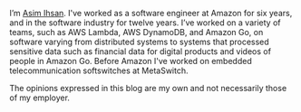 I’m [Asim Ihsan](https://asim.ihsan.io). I've worked as a software engineer at
Amazon for six years, and in the software industry for twelve years. I’ve worked
on a variety of teams, such as AWS Lambda, AWS DynamoDB, and Amazon Go, on
software varying from distributed systems to systems that processed sensitive data
such as financial data for digital products and videos of people in Amazon Go.
Before Amazon I've worked on embedded telecommunication softswitches at
MetaSwitch.

The opinions expressed in this blog are my own and not necessarily those of my employer.